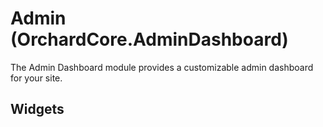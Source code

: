 # Admin (OrchardCore.AdminDashboard)

The Admin Dashboard module provides a customizable admin dashboard for your site.

## Widgets
